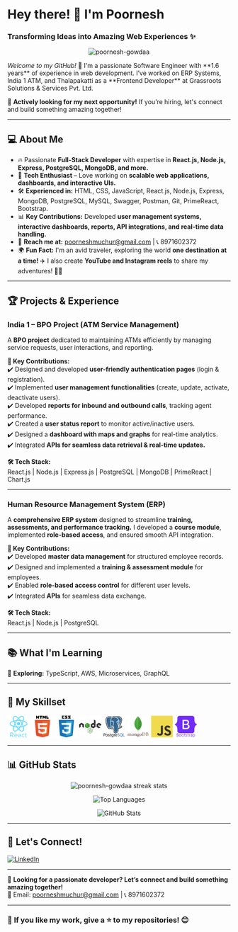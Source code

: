 # **Hey there! 👋 I'm Poornesh**  
### **Transforming Ideas into Amazing Web Experiences ✨**  

<p align="center"> 
  <img src="https://komarev.com/ghpvc/?username=poornesh-gowdaa&label=Profile%20views&color=0e75b6&style=flat" alt="poornesh-gowdaa" />
</p>

<p> 
  <i>Welcome to my GitHub!</i> 🎉 I'm a passionate Software Engineer with **1.6 years** of experience in web development. I’ve worked on ERP Systems, India 1 ATM, and Thalapakatti as a **Frontend Developer** at Grassroots Solutions & Services Pvt. Ltd.
</p>

🚀 **Actively looking for my next opportunity!** If you’re hiring, let's connect and build something amazing together!  

---

## **💻 About Me**  
- 🔥 Passionate **Full-Stack Developer** with expertise in **React.js, Node.js, Express, PostgreSQL, MongoDB, and more.**  
- 🚀 **Tech Enthusiast** – Love working on **scalable web applications, dashboards, and interactive UIs.**  
- 🛠 **Experienced in:** HTML, CSS, JavaScript, React.js, Node.js, Express, MongoDB, PostgreSQL, MySQL, Swagger, Postman, Git, PrimeReact, Bootstrap.  
- 📊 **Key Contributions:** Developed **user management systems, interactive dashboards, reports, API integrations, and real-time data handling.**  
- 📩 **Reach me at:** [poorneshmuchur@gmail.com](mailto:poorneshmuchur@gmail.com) | 📞 8971602372  
- 🌍 **Fun Fact:** I'm an avid traveler, exploring the world **one destination at a time!** ✈️ I also create **YouTube and Instagram reels** to share my adventures! 🎥✨  

---

## 🏆 **Projects & Experience**  

### **India 1 – BPO Project (ATM Service Management)**
A **BPO project** dedicated to maintaining ATMs efficiently by managing service requests, user interactions, and reporting.  

**🚀 Key Contributions:**  
✔️ Designed and developed **user-friendly authentication pages** (login & registration).  
✔️ Implemented **user management functionalities** (create, update, activate, deactivate users).  
✔️ Developed **reports for inbound and outbound calls**, tracking agent performance.  
✔️ Created a **user status report** to monitor active/inactive users.  
✔️ Designed a **dashboard with maps and graphs** for real-time analytics.  
✔️ Integrated **APIs for seamless data retrieval & real-time updates.**  

**🛠 Tech Stack:**  
React.js | Node.js | Express.js | PostgreSQL | MongoDB | PrimeReact | Chart.js  

---

### **Human Resource Management System (ERP)**
A **comprehensive ERP system** designed to streamline **training, assessments, and performance tracking.** I developed a **course module**, implemented **role-based access**, and ensured smooth API integration.  

**🚀 Key Contributions:**  
✔️ Developed **master data management** for structured employee records.  
✔️ Designed and implemented a **training & assessment module** for employees.  
✔️ Enabled **role-based access control** for different user levels.  
✔️ Integrated **APIs** for seamless data exchange.  

**🛠 Tech Stack:**  
React.js | Node.js | PostgreSQL  

---

## **📚 What I'm Learning**  
🚀 **Exploring:** TypeScript, AWS, Microservices, GraphQL  

---

## **🌟 My Skillset**  
<p>
  <a href="https://reactjs.org/" target="_blank"><img src="https://raw.githubusercontent.com/devicons/devicon/master/icons/react/react-original-wordmark.svg" alt="React" width="50" height="50"/></a>
  <a href="https://www.w3.org/html/" target="_blank"><img src="https://raw.githubusercontent.com/devicons/devicon/master/icons/html5/html5-original-wordmark.svg" alt="HTML" width="50" height="50"/></a>
  <a href="https://www.w3schools.com/css/" target="_blank"><img src="https://raw.githubusercontent.com/devicons/devicon/master/icons/css3/css3-original-wordmark.svg" alt="CSS" width="50" height="50"/></a>
  <a href="https://nodejs.org" target="_blank"><img src="https://raw.githubusercontent.com/devicons/devicon/master/icons/nodejs/nodejs-original-wordmark.svg" alt="Node.js" width="50" height="50"/></a>
  <a href="https://www.postgresql.org" target="_blank"><img src="https://raw.githubusercontent.com/devicons/devicon/master/icons/postgresql/postgresql-original-wordmark.svg" alt="PostgreSQL" width="50" height="50"/></a>
  <a href="https://www.mongodb.com/" target="_blank"><img src="https://raw.githubusercontent.com/devicons/devicon/master/icons/mongodb/mongodb-original-wordmark.svg" alt="MongoDB" width="50" height="50"/></a>
  <a href="https://developer.mozilla.org/en-US/docs/Web/JavaScript" target="_blank"><img src="https://raw.githubusercontent.com/devicons/devicon/master/icons/javascript/javascript-original.svg" alt="JavaScript" width="50" height="50"/></a>
  <a href="https://getbootstrap.com" target="_blank"><img src="https://raw.githubusercontent.com/devicons/devicon/master/icons/bootstrap/bootstrap-plain-wordmark.svg" alt="Bootstrap" width="50" height="50"/></a>
</p>

---

## **📊 GitHub Stats**  
<p align="center">
  <img src="https://github-readme-streak-stats.herokuapp.com/?user=poornesh-gowdaa&theme=radical" alt="poornesh-gowdaa streak stats"/>
</p>

<p align="center">
  <img src="https://github-readme-stats.vercel.app/api/top-langs?username=poornesh-gowdaa&show_icons=true&locale=en&layout=compact" alt="Top Languages"/>
</p>

<p align="center">
  <img src="https://github-readme-stats.vercel.app/api?username=poornesh-gowdaa&show_icons=true&locale=en" alt="GitHub Stats"/>
</p>

---

## **🤝 Let's Connect!**  
<p>
  <a href="https://www.linkedin.com/in/poornesh-gowda/" target="_blank">
    <img src="https://raw.githubusercontent.com/rahuldkjain/github-profile-readme-generator/master/src/images/icons/Social/linked-in-alt.svg" alt="LinkedIn" width="40" height="40"/>
  </a>
</p>

---

🚀 **Looking for a passionate developer? Let’s connect and build something amazing together!**  
📩 Email: [poorneshmuchur@gmail.com](mailto:poorneshmuchur@gmail.com) | 📞 8971602372  

---

### 🎯 **If you like my work, give a ⭐ to my repositories!** 😊
